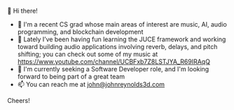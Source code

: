 👋  Hi there!
- 💞️  I'm a recent CS grad whose main areas of interest are music, AI, audio programming, and blockchain development
- 🌱  Lately I’ve been having fun learning the JUCE framework and working toward building audio applications involving reverb, delays, and pitch shifting; you can check out some of my music at https://www.youtube.com/channel/UCBFxb7Z8LSTJYA_R69IRAqQ
- 👀  I'm currently seeking a Software Developer role, and I'm looking forward to being part of a great team
- 📫  You can reach me at john@johnreynolds3d.com

Cheers!
